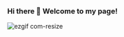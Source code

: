 ### Hi there 👋 Welcome to my page! 
![ezgif com-resize](https://github.com/ShirleyP8908/ShirleyP8908/assets/98612806/373fc02c-7746-4e9a-a08b-ca0d6992d156)








<!--
**ShirleyP8908/ShirleyP8908** is a ✨ _special_ ✨ repository because its `README.md` (this file) appears on your GitHub profile.



Here are some ideas to get you started:

- 🔭 I’m currently working on ...
- 🌱 I’m currently learning ...
- 👯 I’m looking to collaborate on ...
- 🤔 I’m looking for help with ...
- 💬 Ask me about ...
- 📫 How to reach me: ...
- 😄 Pronouns: ...
- ⚡ Fun fact: ...
-->
